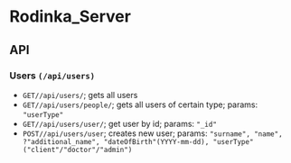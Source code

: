 # Rodinka_Server

## API
### Users `(/api/users)`
- `GET//api/users/`;  gets all users
- `GET//api/users/people/`; gets all users of certain type; params: `"userType"`
- `GET//api/users/user/`; get user by id; params: `"_id"`
- `POST//api/users/user`; creates new user; params: `"surname", "name", ?"additional_name", "dateOfBirth"(YYYY-mm-dd), "userType" ("client"/"doctor"/"admin")`
